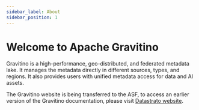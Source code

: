 ```yaml
---
sidebar_label: About
sidebar_position: 1
---
```


# Welcome to Apache Gravitino

Gravitino is a high-performance, geo-distributed, and federated metadata lake. It manages the metadata directly in different sources, types, and regions. It also provides users with unified metadata access for data and AI assets.

The Gravitino website is being transferred to the ASF, to access an earlier version of the Gravitino documentation, please visit [Datastrato website](https://datastrato.ai/docs/).
